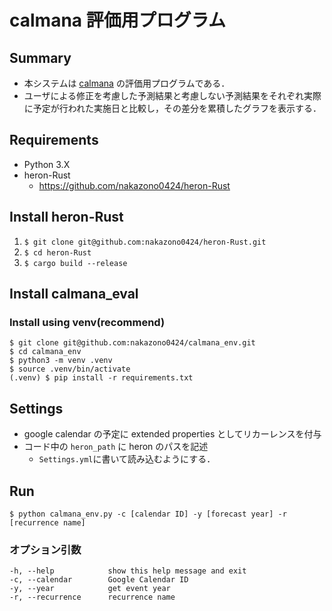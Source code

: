 # calmana 評価用プログラム

## Summary
+ 本システムは [calmana](https://github.com/nakazono0424/calmana) の評価用プログラムである．
+ ユーザによる修正を考慮した予測結果と考慮しない予測結果をそれぞれ実際に予定が行われた実施日と比較し，その差分を累積したグラフを表示する．

## Requirements
+ Python 3.X
+ heron-Rust
  + https://github.com/nakazono0424/heron-Rust

## Install heron-Rust
1. `$ git clone git@github.com:nakazono0424/heron-Rust.git`
1. `$ cd heron-Rust`
1. `$ cargo build --release`

## Install calmana_eval
### Install using venv(recommend)
```
$ git clone git@github.com:nakazono0424/calmana_env.git
$ cd calmana_env
$ python3 -m venv .venv
$ source .venv/bin/activate
(.venv) $ pip install -r requirements.txt
```

## Settings
+ google calendar の予定に extended properties としてリカーレンスを付与
+ コード中の `heron_path` に heron のパスを記述
  + `Settings.yml`に書いて読み込むようにする．

## Run
```
$ python calmana_env.py -c [calendar ID] -y [forecast year] -r [recurrence name]
```
### オプション引数
```
-h, --help            show this help message and exit
-c, --calendar        Google Calendar ID
-y, --year            get event year
-r, --recurrence      recurrence name
```